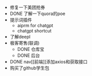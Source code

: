 - 修复一下美团抢券
- DONE 了解一下quora的poe
- 提示词插件
	- aiprm for chatgpt
	- chatgpt shortcut
- 了解deepl
- 极客寄售(联调)
	- DONE 仓库宝
	- DONE 后台
- DONE nav[[前端]]添加axios和获取接口
- 购买了github学生包